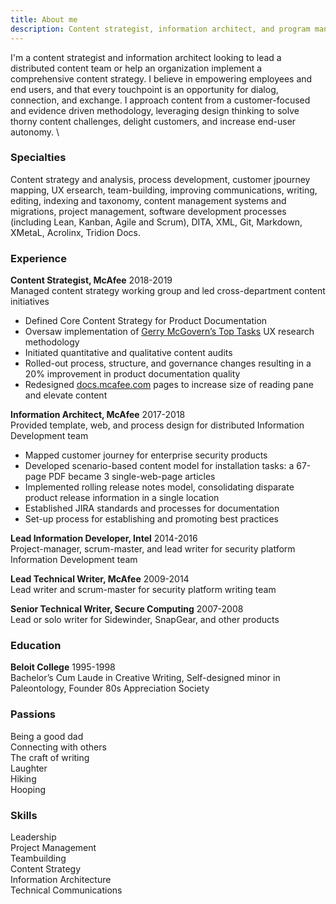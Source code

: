 ```yaml
---
title: About me
description: Content strategist, information architect, and program manager
---
```


I'm a content strategist and information architect looking to lead a distributed content team or help an organization implement a comprehensive content strategy. I believe in empowering employees and end users, and that every touchpoint is an opportunity for dialog, connection, and exchange. I approach content from a customer-focused and evidence driven methodology, leveraging design thinking to solve thorny content challenges, delight customers, and increase end-user autonomy. \

### Specialties
Content strategy and analysis, process development, customer jpourney mapping, UX ersearch, team-building, improving communications, writing, editing, indexing and taxonomy, content management systems and migrations, project management, software development processes (including Lean, Kanban, Agile and Scrum), DITA, XML, Git, Markdown, XMetaL, Acrolinx, Tridion Docs.


### Experience
**Content Strategist, McAfee**
2018-2019  
Managed content strategy working group and led cross-department content initiatives  

-	Defined Core Content Strategy for Product Documentation  
-	Oversaw implementation of [Gerry McGovern’s Top Tasks](https://gerrymcgovern.com/books/top-tasks-a-how-to-guide/) UX research methodology 
-	Initiated quantitative and qualitative content audits  
-	Rolled-out process, structure, and governance changes resulting in a 20% improvement in product documentation quality 
-	Redesigned [docs.mcafee.com](https://www.docs.mcafee.com) pages to increase size of reading pane and elevate content  

**Information Architect, McAfee**
2017-2018  
Provided template, web, and process design for distributed Information Development team  

-	Mapped customer journey for enterprise security products  
-	Developed scenario-based content model for installation tasks:  a 67-page PDF became 3 single-web-page articles  
-	Implemented rolling release notes model, consolidating disparate product release information in a single location  
-	Established JIRA standards and processes for documentation  
-	Set-up process for establishing and promoting best practices  

**Lead Information Developer, Intel**
2014-2016  
Project-manager, scrum-master, and lead writer for security platform Information Development team

**Lead Technical Writer, McAfee**
2009-2014  
Lead writer and scrum-master for security platform writing team 

**Senior Technical Writer, Secure Computing**
2007-2008  
Lead or solo writer for Sidewinder, SnapGear, and other products

### Education
**Beloit College**
1995-1998  
Bachelor’s Cum Laude in Creative Writing, Self-designed minor in Paleontology, Founder 80s Appreciation Society

### Passions
Being a good dad  
Connecting with others  
The craft of writing  
Laughter  
Hiking  
Hooping  

### Skills
Leadership  
Project Management  
Teambuilding  
Content Strategy  
Information Architecture  
Technical Communications

